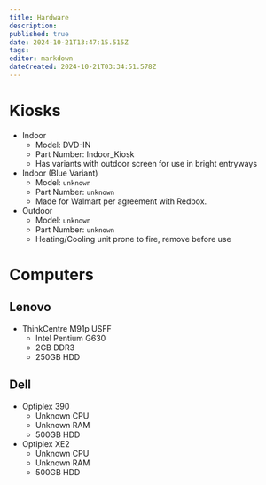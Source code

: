 ```yaml
---
title: Hardware
description: 
published: true
date: 2024-10-21T13:47:15.515Z
tags: 
editor: markdown
dateCreated: 2024-10-21T03:34:51.578Z
---
```


# Kiosks
- Indoor
  - Model: DVD-IN
  - Part Number: Indoor_Kiosk
  - Has variants with outdoor screen for use in bright entryways
- Indoor (Blue Variant)
  - Model: `unknown`
  - Part Number: `unknown`
  - Made for Walmart per agreement with Redbox.
- Outdoor
  - Model: `unknown`
  - Part Number: `unknown`
  - Heating/Cooling unit prone to fire, remove before use

# Computers

## Lenovo
- ThinkCentre M91p USFF
  - Intel Pentium G630
  - 2GB DDR3
  - 250GB HDD

## Dell
- Optiplex 390
  - Unknown CPU
  - Unknown RAM
  - 500GB HDD
- Optiplex XE2
  - Unknown CPU
  - Unknown RAM
  - 500GB HDD
